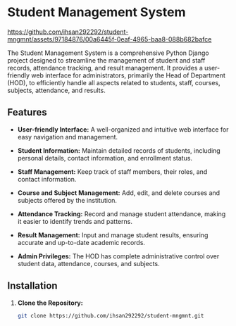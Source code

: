 # Student Management System


https://github.com/ihsan292292/student-mngmnt/assets/97184876/00a6445f-0eaf-4965-baa8-088b682bafce


The Student Management System is a comprehensive Python Django project designed to streamline the management of student and staff records, attendance tracking, and result management. It provides a user-friendly web interface for administrators, primarily the Head of Department (HOD), to efficiently handle all aspects related to students, staff, courses, subjects, attendance, and results.

## Features

- **User-friendly Interface:** A well-organized and intuitive web interface for easy navigation and management.

- **Student Information:** Maintain detailed records of students, including personal details, contact information, and enrollment status.

- **Staff Management:** Keep track of staff members, their roles, and contact information.

- **Course and Subject Management:** Add, edit, and delete courses and subjects offered by the institution.

- **Attendance Tracking:** Record and manage student attendance, making it easier to identify trends and patterns.

- **Result Management:** Input and manage student results, ensuring accurate and up-to-date academic records.

- **Admin Privileges:** The HOD has complete administrative control over student data, attendance, courses, and subjects.

## Installation

1. **Clone the Repository:**

   ```bash
   git clone https://github.com/ihsan292292/student-mngmnt.git

